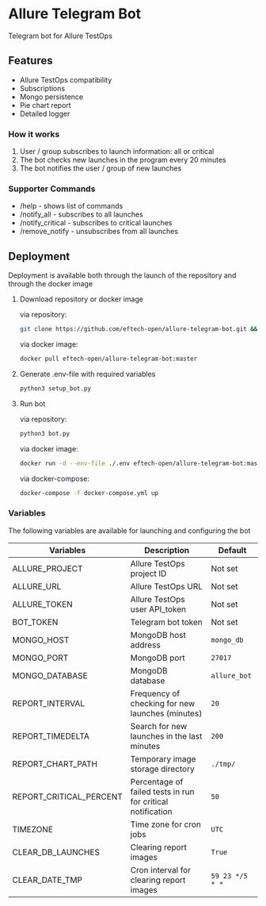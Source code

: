 # Allure Telegram Bot

Telegram bot for Allure TestOps

## Features

- Allure TestOps compatibility
- Subscriptions
- Mongo persistence
- Pie chart report
- Detailed logger

### How it works

1. User / group subscribes to launch information: all or critical
2. The bot checks new launches in the program every 20 minutes
3. The bot notifies the user / group of new launches

### Supporter Commands

* /help - shows list of commands
* /notify_all - subscribes to all launches
* /notify_critical - subscribes to critical launches
* /remove_notify - unsubscribes from all launches

## Deployment

Deployment is available both through the launch of the repository and through the docker image

1. Download repository or docker image

   via repository:

    ```bash
    git clone https://github.com/eftech-open/allure-telegram-bot.git && cd allure-telegram-bot
    ```

   via docker image:

    ```bash
    docker pull eftech-open/allure-telegram-bot:master
    ```

2. Generate .env-file with required variables

    ```bash
    python3 setup_bot.py
    ```

3. Run bot

    via repository:
    
    ```bash
    python3 bot.py
    ```

    via docker image:

    ```bash
    docker run -d --env-file ./.env eftech-open/allure-telegram-bot:master
    ```
   
    via docker-compose:
    
    ```bash
    docker-compose -f docker-compose.yml up
    ```

### Variables

The following variables are available for launching and configuring the bot

| Variables               | Description                                                 | Default         |
|-------------------------|-------------------------------------------------------------|-----------------|
| ALLURE_PROJECT          | Allure TestOps project ID                                   | Not set         |
| ALLURE_URL              | Allure TestOps URL                                          | Not set         |
| ALLURE_TOKEN            | Allure TestOps user API_token                               | Not set         |
| BOT_TOKEN               | Telegram bot token                                          | Not set         |
| MONGO_HOST              | MongoDB host address                                        | `mongo_db`      |
| MONGO_PORT              | MongoDB port                                                | `27017`         |
| MONGO_DATABASE          | MongoDB database                                            | `allure_bot`    |
| REPORT_INTERVAL         | Frequency of checking for new launches (minutes)            | `20`            |
| REPORT_TIMEDELTA        | Search for new launches in the last minutes                 | `200`           |
| REPORT_CHART_PATH       | Temporary image storage directory                           | `./tmp/`        |
| REPORT_CRITICAL_PERCENT | Percentage of failed tests in run for critical notification | `50`            |
| TIMEZONE                | Time zone for cron jobs                                     | `UTC`           |
| CLEAR_DB_LAUNCHES       | Clearing report images                                      | `True`          |
| CLEAR_DATE_TMP          | Cron interval for clearing report images                    | `59 23 */5 * *` |
